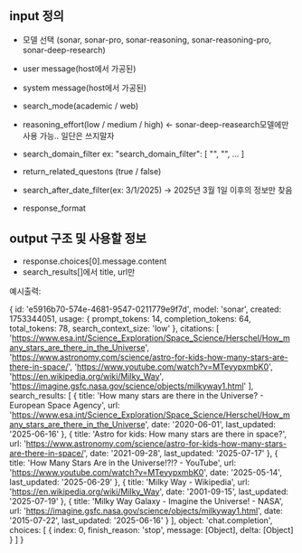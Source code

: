 ## input 정의

- 모델 선택 (sonar, sonar-pro, sonar-reasoning, sonar-reasoning-pro, sonar-deep-research)
- user message(host에서 가공된)
- system message(host에서 가공된)

- search_mode(academic / web)
- reasoning_effort(low / medium / high) <- sonar-deep-reasearch모델에만 사용 가능.. 일단은 쓰지말자
- search_domain_filter
    ex: "search_domain_filter": [
        "<domain1>",
        "<domain2>",
        ...
        ]
- return_related_questons (true / false)
- search_after_date_filter(ex: 3/1/2025) -> 2025년 3월 1일 이후의 정보만 찾음
- response_format

## output 구조 및 사용할 정보

- response.choices[0].message.content
- search_results[]에서 title, url만

예시출력:

{
  id: 'e5916b70-574e-4681-9547-0211779e9f7d',
  model: 'sonar',
  created: 1753344051,
  usage: {
    prompt_tokens: 14,
    completion_tokens: 64,
    total_tokens: 78,
    search_context_size: 'low'
  },
  citations: [
    'https://www.esa.int/Science_Exploration/Space_Science/Herschel/How_many_stars_are_there_in_the_Universe',
    'https://www.astronomy.com/science/astro-for-kids-how-many-stars-are-there-in-space/',
    'https://www.youtube.com/watch?v=MTeyypxmbK0',
    'https://en.wikipedia.org/wiki/Milky_Way',
    'https://imagine.gsfc.nasa.gov/science/objects/milkyway1.html'
  ],
  search_results: [
    {
      title: 'How many stars are there in the Universe? - European Space Agency',
      url: 'https://www.esa.int/Science_Exploration/Space_Science/Herschel/How_many_stars_are_there_in_the_Universe',
      date: '2020-06-01',
      last_updated: '2025-06-16'
    },
    {
      title: 'Astro for kids: How many stars are there in space?',
      url: 'https://www.astronomy.com/science/astro-for-kids-how-many-stars-are-there-in-space/',
      date: '2021-09-28',
      last_updated: '2025-07-17'
    },
    {
      title: 'How Many Stars Are in the Universe!?!? - YouTube',
      url: 'https://www.youtube.com/watch?v=MTeyypxmbK0',
      date: '2025-05-14',
      last_updated: '2025-06-29'
    },
    {
      title: 'Milky Way - Wikipedia',
      url: 'https://en.wikipedia.org/wiki/Milky_Way',
      date: '2001-09-15',
      last_updated: '2025-07-19'
    },
    {
      title: 'Milky Way Galaxy - Imagine the Universe! - NASA',
      url: 'https://imagine.gsfc.nasa.gov/science/objects/milkyway1.html',
      date: '2015-07-22',
      last_updated: '2025-06-16'
    }
  ],
  object: 'chat.completion',
  choices: [
    {
      index: 0,
      finish_reason: 'stop',
      message: [Object],
      delta: [Object]
    }
  ]
}


